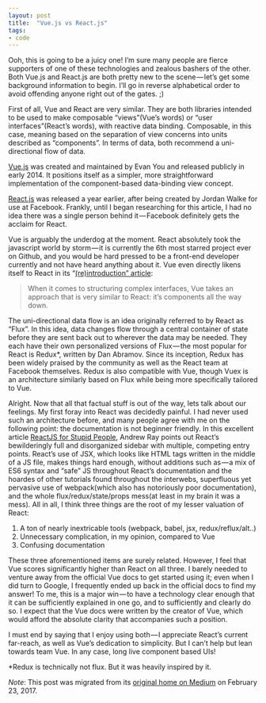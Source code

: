 ```yaml
---
layout: post
title:  "Vue.js vs React.js"
tags:
- code
---
```


Ooh, this is going to be a juicy one! I’m sure many people are fierce supporters of one of these technologies and zealous bashers of the other. Both Vue.js and React.js are both pretty new to the scene — let’s get some background information to begin. I’ll go in reverse alphabetical order to avoid offending anyone right out of the gates. ;)  <!--more-->

First of all, Vue and React are very similar. They are both libraries intended to be used to make composable “views”(Vue’s words) or “user interfaces”(React’s words), with reactive data binding. Composable, in this case, meaning based on the separation of view concerns into units described as “components”. In terms of data, both recommend a uni-directional flow of data.  

[Vue.js](https://vuejs.org) was created and maintained by Evan You and released publicly in early 2014. It positions itself as a simpler, more straightforward implementation of the component-based data-binding view concept.  

[React.js](https://facebook.github.io/react/) was released a year earlier, after being created by Jordan Walke for use at Facebook. Frankly, until I began researching for this article, I had no idea there was a single person behind it — Facebook definitely gets the acclaim for React.  

Vue is arguably the underdog at the moment. React absolutely took the javascript world by storm — it is currently the 6th most starred project ever on Github, and you would be hard pressed to be a front-end developer currently and not have heard anything about it. Vue even directly likens itself to React in its “[(re)introduction” article](http://blog.evanyou.me/2015/10/25/vuejs-re-introduction/):  

> When it comes to structuring complex interfaces, Vue takes an approach that is very similar to React: it’s components all the way down.  

The uni-directional data flow is an idea originally referred to by React as “Flux”. In this idea, data changes flow through a central container of state before they are sent back out to wherever the data may be needed. They each have their own personalized versions of Flux — the most popular for React is Redux*, written by Dan Abramov. Since its inception, Redux has been widely praised by the community as well as the React team at Facebook themselves. Redux is also compatible with Vue, though Vuex is an architecture similarly based on Flux while being more specifically tailored to Vue.  

Alright. Now that all that factual stuff is out of the way, lets talk about our feelings. My first foray into React was decidedly painful. I had never used such an architecture before, and many people agree with me on the following point: the documentation is not beginner friendly. In this excellent article [ReactJS for Stupid People](http://blog.andrewray.me/reactjs-for-stupid-people/), Andrew Ray points out React’s bewilderingly full and disorganized sidebar with multiple, competing entry points. React’s use of JSX, which looks like HTML tags written in the middle of a JS file, makes things hard enough, without additions such as — a mix of ES6 syntax and “safe” JS throughout React’s documentation and the hoardes of other tutorials found throughout the interwebs, superfluous yet pervasive use of webpack(which also has notoriously poor documentation), and the whole flux/redux/state/props mess(at least in my brain it was a mess). All in all, I think three things are the root of my lesser valuation of React:  
1. A ton of nearly inextricable tools (webpack, babel, jsx, redux/reflux/alt..)
2. Unnecessary complication, in my opinion, compared to Vue
3. Confusing documentation  

These three aforementioned items are surely related. However, I feel that Vue scores significantly higher than React on all three. I barely needed to venture away from the official Vue docs to get started using it; even when I did turn to Google, I frequently ended up back in the official docs to find my answer! To me, this is a major win — to have a technology clear enough that it can be sufficiently explained in one go, and to sufficiently and clearly do so. I expect that the Vue docs were written by the creator of Vue, which would afford the absolute clarity that accompanies such a position.  

I must end by saying that I enjoy using both — I appreciate React’s current far-reach, as well as Vue’s dedication to simplicity. But I can’t help but lean towards team Vue. In any case, long live component based UIs!  

*Redux is technically not flux. But it was heavily inspired by it.  

*Note*: This post was migrated from its [original home on Medium](https://medium.com/@heatherbooker/vue-js-vs-react-js-28caa8f9b033#.ojssrqrl3) on February 23, 2017.
